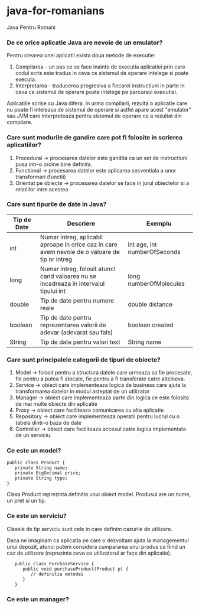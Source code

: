 # java-for-romanians

Java Pentru Romani

### De ce orice aplicatie Java are nevoie de un emulator?

Pentru crearea unei aplicatii exista doua metode de executie:

1. Compilarea - un pas ce se face inainte de executia aplicatiei prin care codul scris este tradus in ceva ce sistemul
   de operare intelege si poate executa.
2. Interpretarea - traducerea progresiva a fiecarei instructiuni in parte in ceva ce sistemul de operare poate intelege
   pe parcursul executiei.

Aplicatiile scrise cu Java difera. In urma compilarii, rezulta o aplicatie care nu poate fi inteleasa de sistemul de
operare si astfel apare acest "emulator" sau JVM care interpreteaza pentru sistemul de operare ce a rezultat din
compilare.

### Care sunt modurile de gandire care pot fi folosite in scrierea aplicatiilor?

1. Procedural -> procesarea datelor este gandita ca un set de instructiuni pusa intr-o ordine bine definita.
2. Functional -> procesarea datelor este aplicarea secventiala a unor transformari (functii)
3. Orientat pe obiecte -> procesarea datelor se face in jurul obiectelor si a relatiilor intre acestea

### Care sunt tipurile de date in Java?

Tip de Date | Descriere                                                                                      | Exemplu                      |
--- |------------------------------------------------------------------------------------------------|------------------------------|
int | Numar intreg, aplicabil aproape in orice caz in care avem nevoie de o valoare de tip nr intreg | int age, int numberOfSeconds |
long | Numar intreg, folosit atunci cand valoarea nu se incadreaza in intervalul tipului int          | long numberOfMolecules       |
double | Tip de date pentru numere reale                                                                | double distance              |
boolean | Tip de date pentru reprezentarea valorii de adevar (adevarat sau fals)                         | boolean created              |
String | Tip de date pentru valori text                                                                 | String name                  | 

### Care sunt principalele categorii de tipuri de obiecte?

1. Model -> folosit pentru a structura datele care urmeaza sa fie procesate, fie pentru a putea fi stocate, fie pentru a fi transferate catre altcineva.
2. Service -> obiect care implementeaza logica de business care ajuta la transformarea datelor in modul asteptat de un utilizator
3. Manager -> obiect care implementeaza parte din logica ce este folosita de mai multe obiecte din aplicatie
4. Proxy -> obiect care faciliteaza comunicarea cu alta aplicatie
5. Repository -> obiect care implementeaza operatii pentru lucrul cu o tabela dintr-o baza de date
6. Controller -> obiect care faciliteaza accesul catre logica implementata de un serviciu.

### Ce este un model? 

```
public class Product {
   private String name;
   private BigDecimal price;
   private String type;
}
```

Clasa Product reprezinta definitia unui obiect model. Produsul are un nume, un pret si un tip.

### Ce este un serviciu?

Clasele de tip serviciu sunt cele in care definim cazurile de utilizare.

Daca ne imaginam ca aplicatia pe care o dezvoltam ajuta la managementul unui depozit, atunci putem considera cumpararea unui produs ca fiind un caz de utilizare (reprezinta ceva ce utilizatorul ar face din aplicatie).

```
   public class PurchaseService {
      public void purchaseProduct(Product p) {
         // definitia metodei
      }
   }
```

### Ce este un manager?

